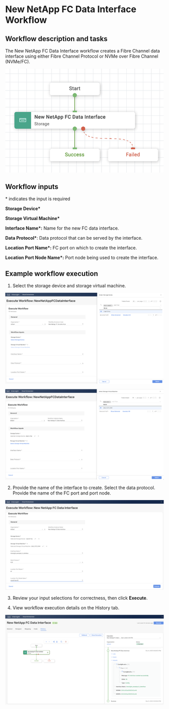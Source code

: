# New NetApp FC Data Interface Workflow

## Workflow description and tasks

The New NetApp FC Data Interface workflow creates a Fibre Channel data
interface using either Fibre Channel Protocol or NVMe over Fibre Channel
(NVMe/FC).

![](../images/NewNetAppFCDataInterface/ae25c21b2fae69a86f781a1f45b27ffa0ef8355a.png)

## Workflow inputs
\* indicates the input is required

**Storage Device\***

**Storage Virtual Machine\***

**Interface Name\*:** Name for the new FC data interface.

**Data Protocol\***: Data protocol that can be served by the interface.

**Location Port Name\*:** FC port on which to create the interface.

**Location Port Node Name\*:** Port node being used to create the
interface.

## Example workflow execution

1.  Select the storage device and storage virtual machine.

![](../images/NewNetAppFCDataInterface/b9a0b8d7b0ea268acc78980ba7a5e449e07d526c.png)

![](../images/NewNetAppFCDataInterface/5ad6ed3f2fcc07102d698f28de0bfcd4df9783af.png)

2.  Provide the name of the interface to create. Select the data
    protocol. Provide the name of the FC port and port node.

![](../images/NewNetAppFCDataInterface/0b6a5988894d85c7b09244702cfeaf9fc90dfce3.png)

3.  Review your input selections for correctness, then click **Execute**.

4.  View workflow execution details on the History tab.

![](../images/NewNetAppFCDataInterface/b514a141bba274c29244ecde153033a68aa7816d.png)
